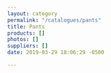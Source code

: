 ```yaml
---
layout: category
permalink: "/catalogues/pants"
title: Pants
products: []
photos: []
suppliers: []
date: 2019-03-29 18:06:29 -0500

---
```

